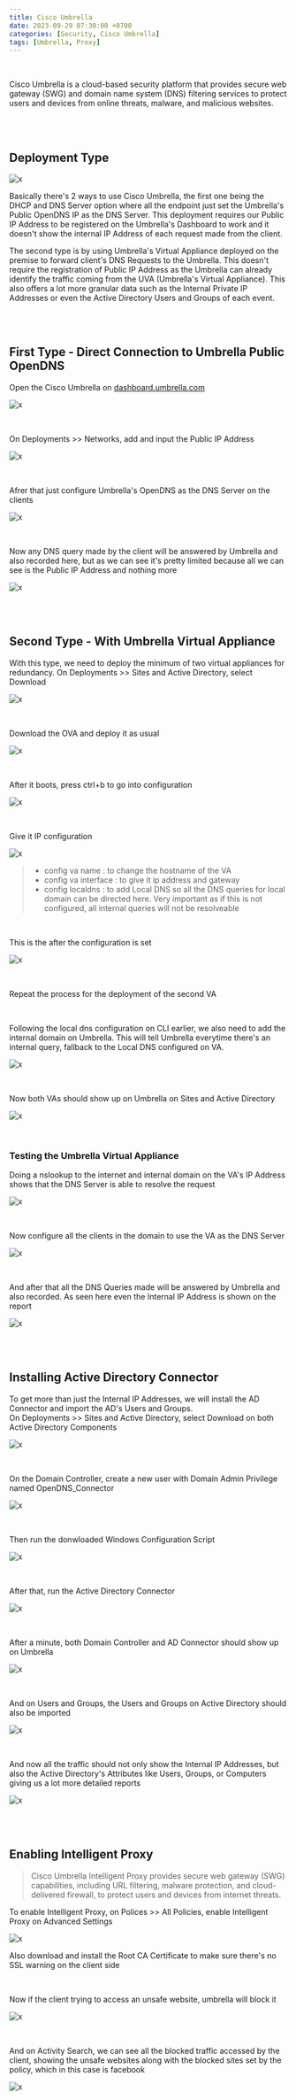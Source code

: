 ```yaml
---
title: Cisco Umbrella
date: 2023-09-29 07:30:00 +0700
categories: [Security, Cisco Umbrella]
tags: [Umbrella, Proxy]
---
```


<br>

Cisco Umbrella is a cloud-based security platform that provides secure web gateway (SWG) and domain name system (DNS) filtering services to protect users and devices from online threats, malware, and malicious websites.

<br>
<br>

## Deployment Type

![x](/static/2023-09-29-umbrella/00.png)

Basically there's 2 ways to use Cisco Umbrella, the first one being the DHCP and DNS Server option where all the endpoint just set the Umbrella's Public OpenDNS IP as the DNS Server. This deployment requires our Public IP Address to be registered on the Umbrella's Dashboard to work and it doesn't show the internal IP Address of each request made from the client.

The second type is by using Umbrella's Virtual Appliance deployed on the premise to forward client's DNS Requests to the Umbrella. This doesn't require the registration of Public IP Address as the Umbrella can already identify the traffic coming from the UVA (Umbrella's Virtual Appliance). This also offers a lot more granular data such as the Internal Private IP Addresses or even the Active Directory Users and Groups of each event.

<br>
<br>

## First Type - Direct Connection to Umbrella Public OpenDNS

Open the Cisco Umbrella on [dashboard.umbrella.com](https://dashboard.umbrella.com/)

![x](/static/2023-09-29-umbrella/01.png)

<br>

On Deployments >> Networks, add and input the Public IP Address

![x](/static/2023-09-29-umbrella/04.png)

<br>

Afrer that just configure Umbrella's OpenDNS as the DNS Server on the clients

![x](/static/2023-09-29-umbrella/04a.png)

<br>

Now any DNS query made by the client will be answered by Umbrella and also recorded here, but as we can see it's pretty limited because all we can see is the Public IP Address and nothing more

![x](/static/2023-09-29-umbrella/05.png)

<br>
<br>

## Second Type - With Umbrella Virtual Appliance

With this type, we need to deploy the minimum of two virtual appliances for redundancy. On Deployments >> Sites and Active Directory, select Download

![x](/static/2023-09-29-umbrella/06.png)

<br>

Download the OVA and deploy it as usual

![x](/static/2023-09-29-umbrella/10.png)

<br>

After it boots, press ctrl+b to go into configuration

![x](/static/2023-09-29-umbrella/11.png)

<br>

Give it IP configuration

![x](/static/2023-09-29-umbrella/13.png)

> * config va name : to change the hostname of the VA
> * config va interface : to give it ip address and gateway
> * config localdns : to add Local DNS so all the DNS queries for local domain can be directed here. Very important as if this is not configured, all internal queries will not be resolveable

<br>

This is the after the configuration is set

![x](/static/2023-09-29-umbrella/14.png)

<br>

Repeat the process for the deployment of the second VA

<br>

Following the local dns configuration on CLI earlier, we also need to add the internal domain on Umbrella. This will tell Umbrella everytime there's an internal query, fallback to the Local DNS configured on VA.

![x](/static/2023-09-29-umbrella/14a.png)

<br>

Now both VAs should show up on Umbrella on Sites and Active Directory

![x](/static/2023-09-29-umbrella/14b.png)

<br>

### Testing the Umbrella Virtual Appliance

Doing a nslookup to the internet and internal domain on the VA's IP Address shows that the DNS Server is able to resolve the request

![x](/static/2023-09-29-umbrella/14c.png)

<br>

Now configure all the clients in the domain to use the VA as the DNS Server

![x](/static/2023-09-29-umbrella/15.png)

<br>

And after that all the DNS Queries made will be answered by Umbrella and also recorded. As seen here even the Internal IP Address is shown on the report

![x](/static/2023-09-29-umbrella/16.png)

<br>
<br>

## Installing Active Directory Connector

To get more than just the Internal IP Addresses, we will install the AD Connector and import the AD's Users and Groups. <br>
On Deployments >> Sites and Active Directory, select Download on both Active Directory Components

![x](/static/2023-09-29-umbrella/28.png)

<br>

On the Domain Controller, create a new user with Domain Admin Privilege named OpenDNS_Connector

![x](/static/2023-09-29-umbrella/21.png)

<br>

Then run the donwloaded Windows Configuration Script

![x](/static/2023-09-29-umbrella/22.png)

<br>

After that, run the Active Directory Connector

![x](/static/2023-09-29-umbrella/23.png)

<br>

After a minute, both Domain Controller and AD Connector should show up on Umbrella

![x](/static/2023-09-29-umbrella/25.png)

<br>

And on Users and Groups, the Users and Groups on Active Directory should also be imported

![x](/static/2023-09-29-umbrella/26.png)

<br>

And now all the traffic should not only show the Internal IP Addresses, but also the Active Directory's Attributes like Users, Groups, or Computers giving us a lot more detailed reports

![x](/static/2023-09-29-umbrella/27.png)

<br>
<br>

## Enabling Intelligent Proxy

> Cisco Umbrella Intelligent Proxy provides secure web gateway (SWG) capabilities, including URL filtering, malware protection, and cloud-delivered firewall, to protect users and devices from internet threats.

To enable Intelligent Proxy, on Polices >> All Policies, enable Intelligent Proxy on Advanced Settings

![x](/static/2023-09-29-umbrella/18.png)

Also download and install the Root CA Certificate to make sure there's no SSL warning on the client side

<br>

Now if the client trying to access an unsafe website, umbrella will block it

![x](/static/2023-09-29-umbrella/19.png)

<br>

And on Activity Search, we can see all the blocked traffic accessed by the client, showing the unsafe websites along with the blocked sites set by the policy, which in this case is facebook

![x](/static/2023-09-29-umbrella/20.png)

<br>





